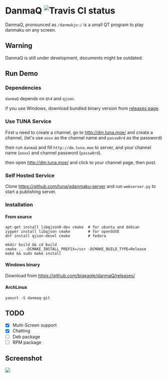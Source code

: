 # DanmaQ ![Travis CI status](https://travis-ci.org/bigeagle/danmaQ.svg?branch=master)

DanmaQ, pronounced as `/danmakju:/` is a small QT program to play danmaku on any screen.

## Warning

DanmaQ is still under development, documents might be outdated.

## Run Demo

### Dependencies

`danmaQ` depends on `Qt4` and `qjson`. 

if you use Windows, download bundled binary version from 
[releases page](https://github.com/bigeagle/danmaQ/releases/).

### Use TUNA Service

First u need to create a channel, go to http://dm.tuna.moe/ and create a channel, 
(let's use `ooxx` as the channel name and `passw0rd` as the password)

then run `danmaQ` and fill `http://dm.tuna.moe` to server, 
and your channel name (`ooxx`) and channel password (`passw0rd`). 

then open http://dm.tuna.moe/ and click to your channel page, then post.

### Self Hosted Service

Clone https://github.com/tuna/gdanmaku-server and run `webserver.py` to start a publishing server.

### Installation

#### From source

````
apt-get install libqjson0-dev cmake  # for ubuntu and debian
zypper install libqjson cmake        # for openSUSE
dnf install qjson-devel cmake        # fedora

mkdir build && cd build 
cmake .. -DCMAKE_INSTALL_PREFIX=/usr -DCMAKE_BUILD_TYPE=Release 
make && sudo make install
````

#### Windows binary

Download from https://github.com/bigeagle/danmaQ/releases/

#### ArchLinux

```
yaourt -S danmaq-git
```

## TODO

- [x] Multi-Screen support
- [x] Chatting
- [ ] Deb package
- [ ] RPM package

## Screenshot

![](https://raw.githubusercontent.com/bigeagle/danmaQ/master/screenshots/xiaowang.png)
